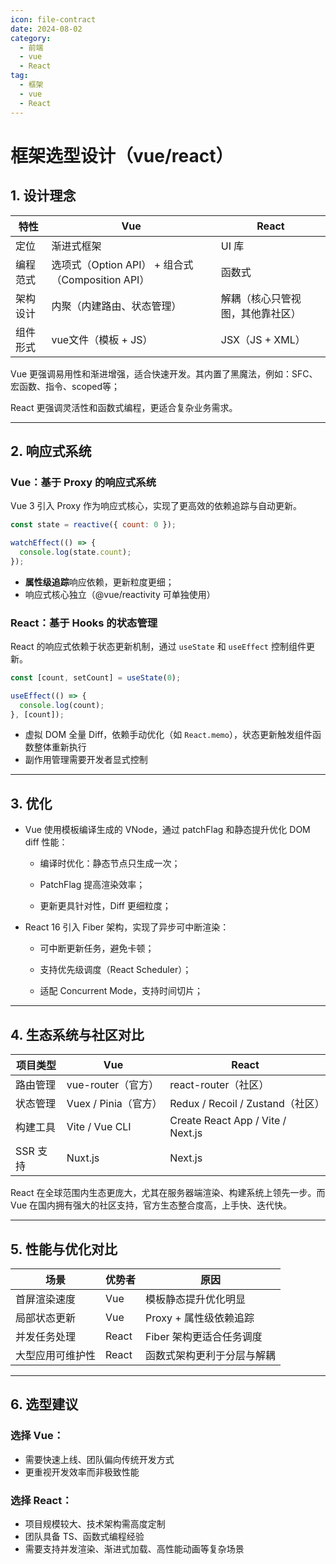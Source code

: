 ```yaml
---
icon: file-contract
date: 2024-08-02
category:
  - 前端
  - vue
  - React
tag:
  - 框架
  - vue
  - React
---
```


# 框架选型设计（vue/react）

## 1. 设计理念

| 特性     | Vue                                              | React                            |
| -------- | ------------------------------------------------ | -------------------------------- |
| 定位     | 渐进式框架                                       | UI 库                            |
| 编程范式 | 选项式（Option API） + 组合式（Composition API） | 函数式                           |
| 架构设计 | 内聚（内建路由、状态管理）                       | 解耦（核心只管视图，其他靠社区） |
| 组件形式 | vue文件（模板 + JS）                             | JSX（JS + XML）                  |

Vue 更强调易用性和渐进增强，适合快速开发。其内置了黑魔法，例如：SFC、宏函数、指令、scoped等；

React 更强调灵活性和函数式编程，更适合复杂业务需求。

<!-- more -->

---

## 2. 响应式系统

### Vue：基于 Proxy 的响应式系统

Vue 3 引入 Proxy 作为响应式核心，实现了更高效的依赖追踪与自动更新。

```js
const state = reactive({ count: 0 });

watchEffect(() => {
  console.log(state.count);
});
```

- **属性级追踪**响应依赖，更新粒度更细；
- 响应式核心独立（@vue/reactivity 可单独使用）

### React：基于 Hooks 的状态管理

React 的响应式依赖于状态更新机制，通过 `useState` 和 `useEffect` 控制组件更新。

```js
const [count, setCount] = useState(0);

useEffect(() => {
  console.log(count);
}, [count]);
```

- 虚拟 DOM 全量 Diff，依赖手动优化（如 `React.memo`），状态更新触发组件函数整体重新执行
- 副作用管理需要开发者显式控制

---

## 3. 优化

- Vue 使用模板编译生成的 VNode，通过 patchFlag 和静态提升优化 DOM diff 性能：

    - 编译时优化：静态节点只生成一次；

    - PatchFlag 提高渲染效率；
    - 更新更具针对性，Diff 更细粒度；

- React 16 引入 Fiber 架构，实现了异步可中断渲染：

    - 可中断更新任务，避免卡顿；

    - 支持优先级调度（React Scheduler）；
    - 适配 Concurrent Mode，支持时间切片；


---

## 4. 生态系统与社区对比

| 项目类型 | Vue                  | React                             |
| -------- | -------------------- | --------------------------------- |
| 路由管理 | vue-router（官方）   | react-router（社区）              |
| 状态管理 | Vuex / Pinia（官方） | Redux / Recoil / Zustand（社区）  |
| 构建工具 | Vite / Vue CLI       | Create React App / Vite / Next.js |
| SSR 支持 | Nuxt.js              | Next.js                           |

React 在全球范围内生态更庞大，尤其在服务器端渲染、构建系统上领先一步。而 Vue 在国内拥有强大的社区支持，官方生态整合度高，上手快、迭代快。

---

## 5. 性能与优化对比

| 场景             | 优势者 | 原因                       |
| ---------------- | ------ | -------------------------- |
| 首屏渲染速度     | Vue    | 模板静态提升优化明显       |
| 局部状态更新     | Vue    | Proxy + 属性级依赖追踪     |
| 并发任务处理     | React  | Fiber 架构更适合任务调度   |
| 大型应用可维护性 | React  | 函数式架构更利于分层与解耦 |

---

## 6. 选型建议

### 选择 Vue：

- 需要快速上线、团队偏向传统开发方式
- 更重视开发效率而非极致性能

### 选择 React：

- 项目规模较大、技术架构需高度定制
- 团队具备 TS、函数式编程经验
- 需要支持并发渲染、渐进式加载、高性能动画等复杂场景


